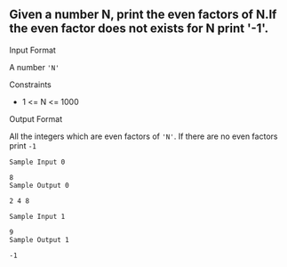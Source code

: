## Given a number N, print the even factors of N.If the even factor does not exists for N print '-1'.

Input Format

A number `'N'`

Constraints

- 1 <= N <= 1000

Output Format

All the integers which are even factors of `'N'`. If there are no even factors print `-1`

````
Sample Input 0

8
Sample Output 0

2 4 8
````

````
Sample Input 1

9
Sample Output 1

-1
````